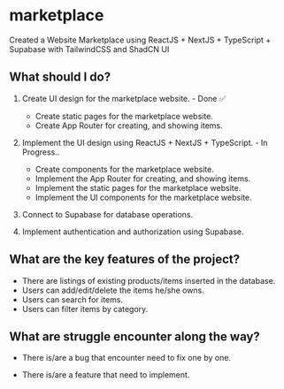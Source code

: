 # marketplace
Created a Website Marketplace using ReactJS + NextJS + TypeScript + Supabase with TailwindCSS and ShadCN UI 

## What should I do?

1. Create UI design for the marketplace website. - Done ✅
    - Create static pages for the marketplace website.
    - Create App Router for creating, and showing items.

2. Implement the UI design using ReactJS + NextJS + TypeScript. - In Progress..
    - Create components for the marketplace website.
    - Implement the App Router for creating, and showing items.
    - Implement the static pages for the marketplace website.
    - Implement the UI components for the marketplace website.

3. Connect to Supabase for database operations.

4. Implement authentication and authorization using Supabase.

## What are the key features of the project?

- There are listings of existing products/items inserted in the database.
- Users can add/edit/delete the items he/she owns.
- Users can search for items.
- Users can filter items by category.

## What are struggle encounter along the way?

- There is/are a bug that encounter need to fix one by one.

- There is/are a feature that need to implement.